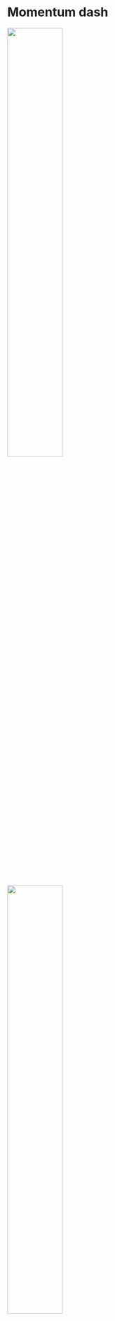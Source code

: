 # Momentum dash

<img src="https://user-images.githubusercontent.com/78582073/155335443-02d6d489-5405-4c11-a947-f68db86202f3.png" width="50%"/>
<img src="https://user-images.githubusercontent.com/78582073/155336200-d4e6e34c-e094-4ed7-aa40-884d81f4984f.png" width="50%"/>

---

### Overview

---

### 이 프로젝트에서는 ..

- 현재 시간
- 현재 위치와 날씨
- 할 일 리스트 (입력과 삭제)
- 로그인 기능
- 영감을 주는 랜덤한 명언들을 볼 수 있다
- 랜덤한 배경화면 이미지를 볼 수 있다

### Making Process

---

- [O] Current Time
- [O] weather & location
  - [O] Fetch weather Api
- [O] Log in
  - [O] Save in localstorage
- [O] Todo List
  - [O] Save in localstorage and HTML
  - [O] Delete in localstorage and HTML
  - [O] Toggle bar(hided and showed)
- [O] Random background image
- [O] Switch font color button
  - [O] build by html,css
  - [O] build by javascript
- [O] Quotes

### References

---

- Nomadcoders : https://nomadcoders.co/javascript-for-beginners/lobby

### Credits

---

Hyeongseop Lee

- [Github](https://github.com/Hyeongseoplee/Momentum-dash)

